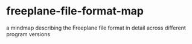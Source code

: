 freeplane-file-format-map
=========================

a mindmap describing the Freeplane file format in detail across different program versions
